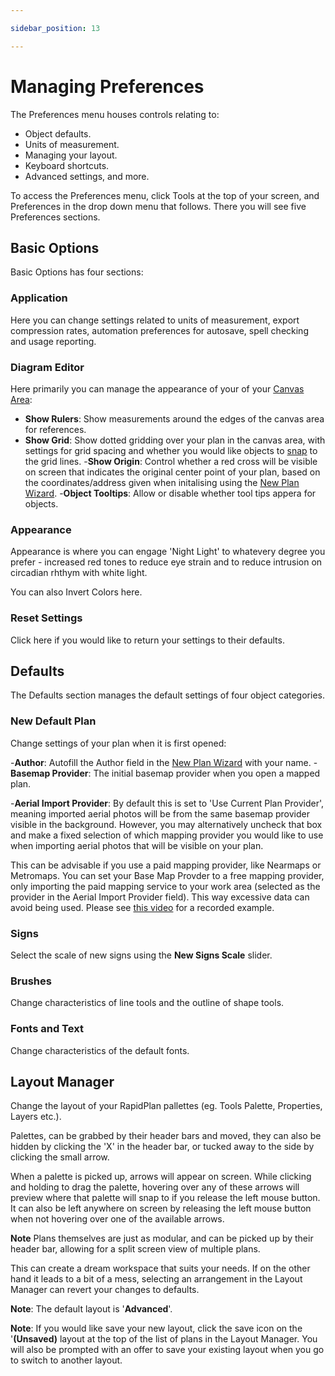 ```yaml
---

sidebar_position: 13

---
```

# Managing Preferences

The Preferences menu houses controls relating to:

- Object defaults.
- Units of measurement.
- Managing your layout.
- Keyboard shortcuts.
- Advanced settings, and more.

To access the Preferences menu, click Tools at the top of your screen, and Preferences in the drop down menu that follows.
There you will see five Preferences sections.

## Basic Options

Basic Options has four sections:

### Application

Here you can change settings related to units of measurement, export compression rates, automation preferences for autosave, spell checking and usage reporting.

### Diagram Editor

Here primarily you can manage the appearance of your of your [Canvas Area](/docs/rapid-plan/4.%20The%20Canvas/):

- **Show Rulers**: Show measurements around the edges of the canvas area for references.
- **Show Grid**: Show dotted gridding over your plan in the canvas area, with settings for grid spacing and whether you would like objects to [snap](/docs/rapid-plan/5.%20RapidPlan%20Basics/Control%20Point%20Snapping.md) to the grid lines.
-**Show Origin**: Control whether a red cross will be visible on screen that indicates the original center point of your plan, based on the coordinates/address given when initalising using the [New Plan Wizard](/docs/rapid-plan/14.%20Integrated%20Mapping/Accessing%20Integrated%20Mapping.md).
-**Object Tooltips**: Allow or disable whether tool tips appera for objects.

### Appearance

Appearance is where you can engage 'Night Light' to whatevery degree you prefer - increased red tones to reduce eye strain and to reduce intrusion on circadian rhthym with white light.

You can also Invert Colors here.

### Reset Settings

Click here if you would like to return your settings to their defaults.

## Defaults

The Defaults section manages the default settings of four object categories.

### New Default Plan

Change settings of your plan when it is first opened:

-**Author**: Autofill the Author field in the  [New Plan Wizard](/docs/rapid-plan/14.%20Integrated%20Mapping/Accessing%20Integrated%20Mapping.md) with your name.
-**Basemap Provider**: The initial basemap provider when you open a mapped plan.

-**Aerial Import Provider**: By default this is set to 'Use Current Plan Provider', meaning imported aerial photos will be from the same basemap provider visible in the background.
However, you may alternatively uncheck that box and make a fixed selection of which mapping provider you would like to use when importing aerial photos that will be visible on your plan.

This can be advisable if you use a paid mapping provider, like Nearmaps or Metromaps.
You can set your Base Map Provder to a free mapping provider, only importing the paid mapping service to your work area (selected as the provider in the Aerial Import Provider field). This way excessive data can avoid being used.
Please see [this video](https://www.youtube.com/watch?v=e8N9n5So7Og&pp=ygUSbmVhcm1hcHMgcmFwaWRwbGFu) for a recorded example.

### Signs

Select the scale of new signs using the **New Signs Scale** slider.

### Brushes

Change characteristics of line tools and the outline of shape tools.

### Fonts and Text

Change characteristics of the default fonts.

## Layout Manager

Change the layout of your RapidPlan pallettes (eg. Tools Palette, Properties, Layers etc.).

Palettes, can be grabbed by their header bars and moved, they can also be hidden by clicking the 'X' in the header bar, or tucked away to the side by clicking the small arrow.

When a palette is picked up, arrows will appear on screen. While clicking and holding to drag the palette, hovering over any of these arrows will preview where that palette will snap to if you release the left mouse button.
It can also be left anywhere on screen by releasing the left mouse button when not hovering over one of the available arrows.

**Note** Plans themselves are just as modular, and can be picked up by their header bar, allowing for a split screen view of multiple plans.

This can create a dream workspace that suits your needs. If on the other hand it leads to a bit of a mess, selecting an arrangement in the Layout Manager can revert your changes to defaults.

**Note**: The default layout is '**Advanced**'.

**Note**: If you would like save your new layout, click the save icon on the '**(Unsaved)** layout at the top of the list of plans in the Layout Manager.
You will also be prompted with an offer to save your existing layout when you go to switch to another layout.
